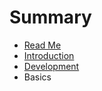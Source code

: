 # Summary

* [Read Me](README.md)
* [Introduction](docs/introduction/README.md)
* [Development](docs/development/README.md)
* Basics

